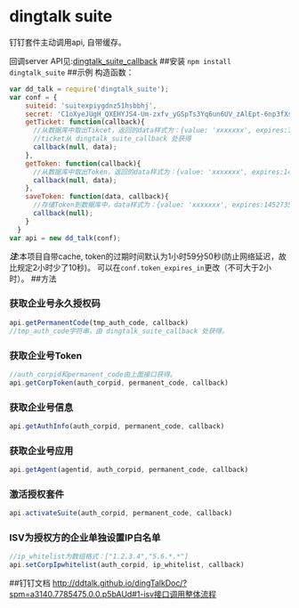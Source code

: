 # dingtalk suite
钉钉套件主动调用api, 自带缓存。

回调server API见:[dingtalk_suite_callback](https://github.com/hezedu/dingtalk_suite_callback)
##安装 
`npm install dingtalk_suite`
##示例
构造函数：
```js
var dd_talk = require('dingtalk_suite');
var conf = {
    suiteid: 'suitexpiygdnz51hsbbhj',
    secret: 'C1oXyeJUgH_QXEHYJS4-Um-zxfv_yGSpTs3Yq6un6UV_zAlEpt-6np3fXskv5dGs',
    getTicket: function(callback){ 
      //从数据库中取出Tikcet，返回的data样式为：{value: 'xxxxxxx', expires:1452735301543}
      //ticket从 dingtalk_suite_callback 处获得
      callback(null, data);
    },
    getToken: function(callback){
      //从数据库中取出Token，返回的data样式为：{value: 'xxxxxxx', expires:1452735301543}
      callback(null, data);
    },
    saveToken: function(data, callback){
      //存储Token到数据库中，data样式为：{value: 'xxxxxxx', expires:1452735301543//过期时间}
      callback(null);
    }
  }
var api = new dd_talk(conf);
```
___注___:本项目自带cache, token的过期时间默认为1小时59分50秒(防止网络延迟，故比规定2小时少了10秒)。
可以在`conf.token_expires_in`更改（不可大于2小时）。
##方法
### 获取企业号永久授权码
```js
api.getPermanentCode(tmp_auth_code, callback)
//tmp_auth_code字符串，由 dingtalk_suite_callback 处获得。
```
### 获取企业号Token
```js
//auth_corpid和permanent_code由上面接口获得。
api.getCorpToken(auth_corpid, permanent_code, callback)
```
### 获取企业号信息
```js
api.getAuthInfo(auth_corpid, permanent_code, callback)
```
### 获取企业号应用
```js
api.getAgent(agentid, auth_corpid, permanent_code, callback)
```
### 激活授权套件
```js
api.activateSuite(auth_corpid, permanent_code, callback)
```
### ISV为授权方的企业单独设置IP白名单
```js
//ip_whitelist为数组格式：["1.2.3.4","5.6.*.*"]
api.setCorpIpwhitelist(auth_corpid, ip_whitelist, callback)
```

##钉钉文档
http://ddtalk.github.io/dingTalkDoc/?spm=a3140.7785475.0.0.p5bAUd#1-isv接口调用整体流程




